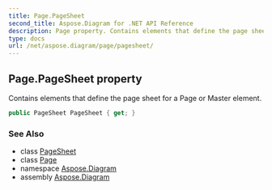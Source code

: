 ```yaml
---
title: Page.PageSheet
second_title: Aspose.Diagram for .NET API Reference
description: Page property. Contains elements that define the page sheet for a Page or Master element
type: docs
url: /net/aspose.diagram/page/pagesheet/
---
```

## Page.PageSheet property

Contains elements that define the page sheet for a Page or Master element.

```csharp
public PageSheet PageSheet { get; }
```

### See Also

* class [PageSheet](../../pagesheet/)
* class [Page](../)
* namespace [Aspose.Diagram](../../page/)
* assembly [Aspose.Diagram](../../../)


